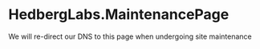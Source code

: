 # HedbergLabs.MaintenancePage
We will re-direct our DNS to this page when undergoing site maintenance
